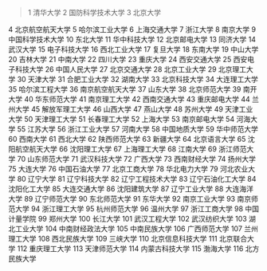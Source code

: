 > 1	清华大学
> 2	国防科学技术大学
> 3	北京大学

4	北京航空航天大学
5	哈尔滨工业大学
6	上海交通大学
7	浙江大学
8	南京大学
9	中国科学技术大学
10	东北大学
11	华中科技大学
12	北京邮电大学
13	同济大学
14	武汉大学
15	电子科技大学
16	西北工业大学
17	复旦大学
18	东南大学
19	中山大学
20	吉林大学
21	中南大学
22	四川大学
23	重庆大学
24	西安交通大学
25	西安电子科技大学
26	中国人民大学
27	北京交通大学
28	北京工业大学
29	北京理工大学
30	天津大学
31	合肥工业大学
32	湖南大学
33	北京科技大学
34	大连理工大学
35	哈尔滨工程大学
36	南京航空航天大学
37	山东大学
38	北京师范大学
39	南开大学
40	华东师范大学
41	南京理工大学
42	西南交通大学
43	重庆邮电大学
44	兰州大学
45	解放军理工大学
46	山西大学
47	燕山大学
48	苏州大学
49	天津工业大学
50	天津理工大学
51	长春理工大学
52	上海大学
53	南京邮电大学
54	河海大学
55	江苏大学
56	浙江工业大学
57	河南大学
58	中国地质大学
59	华中师范大学
60	西南大学
61	西北大学
62	陕西师范大学
63	新疆大学
64	北京语言大学
65	沈阳航空航天大学
66	沈阳理工大学
67	上海理工大学
68	江南大学
69	浙江师范大学
70	山东师范大学
71	武汉科技大学
72	广西大学
73	西南财经大学
74	扬州大学
75	大连大学
76	中国石油大学
77	北京工商大学
78	华北电力大学
79	河北农业大学
80	辽宁大学
81	辽宁科技大学
82	辽宁工程技术大学
83	辽宁石油化工大学
84	沈阳化工大学
85	大连交通大学
86	沈阳建筑大学
87	辽宁工业大学
88	大连海洋大学
89	辽宁师范大学
90	东北师范大学
91	东华大学
92	南京工业大学
93	南京师范大学
94	浙江理工大学
95	杭州师范大学
96	温州大学
97	浙江工商大学
98	中国计量学院
99	郑州大学
100	长江大学
101	武汉工程大学
102	武汉纺织大学
103	湖北工业大学
104	中南财经政法大学
105	中南民族大学
106	广西师范大学
107	兰州理工大学
108	西北民族大学
109	三峡大学
110	北京信息科技大学
111	北京联合大学
112	重庆理工大学
113	天津师范大学
114	内蒙古科技大学
115	渤海大学
116	北方民族大学
